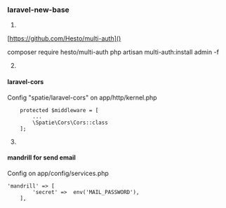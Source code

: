 ### laravel-new-base

1.

[https://github.com/Hesto/multi-auth]()

composer require hesto/multi-auth
php artisan multi-auth:install admin -f



2.
#### laravel-cors
Config "spatie/laravel-cors" on app/http/kernel.php
```
    protected $middleware = [
        ...
        \Spatie\Cors\Cors::class
    ];
```

3.
#### mandrill for send email
Config on app/config/services.php
```
'mandrill' => [
        'secret' =>  env('MAIL_PASSWORD'),
    ],
```